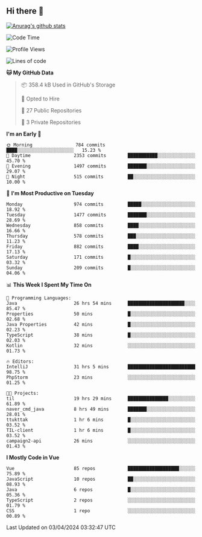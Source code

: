 ## Hi there 👋

[![Anurag's github stats](https://github-readme-stats.vercel.app/api?username=Songwonseok)](https://github.com/anuraghazra/github-readme-stats)



<!--START_SECTION:waka-->
![Code Time](http://img.shields.io/badge/Code%20Time-2%2C768%20hrs%2030%20mins-blue)

![Profile Views](http://img.shields.io/badge/Profile%20Views-0-blue)

![Lines of code](https://img.shields.io/badge/From%20Hello%20World%20I%27ve%20Written-34.8%20million%20lines%20of%20code-blue)

**🐱 My GitHub Data** 

> 📦 358.4 kB Used in GitHub's Storage 
 > 
> 💼 Opted to Hire
 > 
> 📜 27 Public Repositories 
 > 
> 🔑 3 Private Repositories 
 > 
**I'm an Early 🐤** 

```text
🌞 Morning                784 commits         ████░░░░░░░░░░░░░░░░░░░░░   15.23 % 
🌆 Daytime                2353 commits        ███████████░░░░░░░░░░░░░░   45.70 % 
🌃 Evening                1497 commits        ███████░░░░░░░░░░░░░░░░░░   29.07 % 
🌙 Night                  515 commits         ██░░░░░░░░░░░░░░░░░░░░░░░   10.00 % 
```
📅 **I'm Most Productive on Tuesday** 

```text
Monday                   974 commits         █████░░░░░░░░░░░░░░░░░░░░   18.92 % 
Tuesday                  1477 commits        ███████░░░░░░░░░░░░░░░░░░   28.69 % 
Wednesday                858 commits         ████░░░░░░░░░░░░░░░░░░░░░   16.66 % 
Thursday                 578 commits         ███░░░░░░░░░░░░░░░░░░░░░░   11.23 % 
Friday                   882 commits         ████░░░░░░░░░░░░░░░░░░░░░   17.13 % 
Saturday                 171 commits         █░░░░░░░░░░░░░░░░░░░░░░░░   03.32 % 
Sunday                   209 commits         █░░░░░░░░░░░░░░░░░░░░░░░░   04.06 % 
```


📊 **This Week I Spent My Time On** 

```text
💬 Programming Languages: 
Java                     26 hrs 54 mins      █████████████████████░░░░   85.47 % 
Properties               50 mins             █░░░░░░░░░░░░░░░░░░░░░░░░   02.68 % 
Java Properties          42 mins             █░░░░░░░░░░░░░░░░░░░░░░░░   02.23 % 
TypeScript               38 mins             █░░░░░░░░░░░░░░░░░░░░░░░░   02.03 % 
Kotlin                   32 mins             ░░░░░░░░░░░░░░░░░░░░░░░░░   01.73 % 

🔥 Editors: 
IntelliJ                 31 hrs 5 mins       █████████████████████████   98.75 % 
PhpStorm                 23 mins             ░░░░░░░░░░░░░░░░░░░░░░░░░   01.25 % 

🐱‍💻 Projects: 
til                      19 hrs 29 mins      ███████████████░░░░░░░░░░   61.89 % 
naver_cmd_java           8 hrs 49 mins       ███████░░░░░░░░░░░░░░░░░░   28.01 % 
ttukttak                 1 hr 6 mins         █░░░░░░░░░░░░░░░░░░░░░░░░   03.52 % 
TIL-client               1 hr 6 mins         █░░░░░░░░░░░░░░░░░░░░░░░░   03.52 % 
campaign2-api            26 mins             ░░░░░░░░░░░░░░░░░░░░░░░░░   01.43 % 
```

**I Mostly Code in Vue** 

```text
Vue                      85 repos            ███████████████████░░░░░░   75.89 % 
JavaScript               10 repos            ██░░░░░░░░░░░░░░░░░░░░░░░   08.93 % 
Java                     6 repos             █░░░░░░░░░░░░░░░░░░░░░░░░   05.36 % 
TypeScript               2 repos             ░░░░░░░░░░░░░░░░░░░░░░░░░   01.79 % 
CSS                      1 repo              ░░░░░░░░░░░░░░░░░░░░░░░░░   00.89 % 
```




 Last Updated on 03/04/2024 03:32:47 UTC
<!--END_SECTION:waka-->

